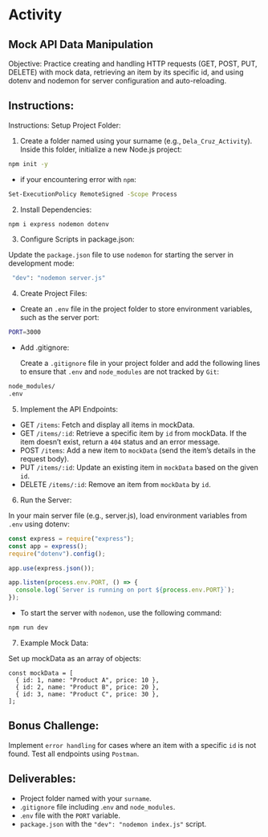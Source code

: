 # Activity

## Mock API Data Manipulation

Objective: Practice creating and handling HTTP requests (GET, POST, PUT, DELETE) with mock data, retrieving an item by its specific id, and using dotenv and nodemon for server configuration and auto-reloading.

## Instructions:

Instructions:
Setup Project Folder:

1. Create a folder named using your surname (e.g., `Dela_Cruz_Activity`).
   Inside this folder, initialize a new Node.js project:

```bash
npm init -y
```

- if your encountering error with `npm`:

```bash
Set-ExecutionPolicy RemoteSigned -Scope Process
```

2. Install Dependencies:

```bash
npm i express nodemon dotenv
```

3. Configure Scripts in package.json:

Update the `package.json` file to use `nodemon` for starting the server in development mode:

```bash
 "dev": "nodemon server.js"
```

4. Create Project Files:

- Create an `.env` file in the project folder to store environment variables, such as the server port:

```bash
PORT=3000
```

- Add .gitignore:

  Create a `.gitignore` file in your project folder and add the following lines to ensure that `.env` and `node_modules` are not tracked by `Git`:

```Bash
node_modules/
.env
```

5. Implement the API Endpoints:

- GET `/items`: Fetch and display all items in mockData.
- GET `/items/:id`: Retrieve a specific item by `id` from mockData. If the item doesn’t exist, return a `404` status and an error message.
- POST `/items`: Add a new item to `mockData` (send the item’s details in the request body).
- PUT `/items/:id`: Update an existing item in `mockData` based on the given `id`.
- DELETE `/items/:id`: Remove an item from `mockData` by `id`.

6. Run the Server:

In your main server file (e.g., server.js), load environment variables from `.env` using dotenv:

```javascript
const express = require("express");
const app = express();
require("dotenv").config();

app.use(express.json());

app.listen(process.env.PORT, () => {
  console.log(`Server is running on port ${process.env.PORT}`);
});
```

- To start the server with `nodemon`, use the following command:

```bash
npm run dev
```

7. Example Mock Data:

Set up mockData as an array of objects:

```javascipt
const mockData = [
  { id: 1, name: "Product A", price: 10 },
  { id: 2, name: "Product B", price: 20 },
  { id: 3, name: "Product C", price: 30 },
];
```

## Bonus Challenge:

Implement `error handling` for cases where an item with a specific `id` is not found.
Test all endpoints using `Postman`.

## Deliverables:

- Project folder named with your `surname`.
- .`gitignore` file including .`env` and `node_modules`.
- .`env` file with the `PORT` variable.
- `package.json` with the `"dev": "nodemon index.js"` script.
